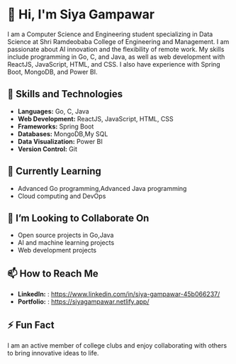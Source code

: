 # 👋 Hi, I'm Siya Gampawar

I am a Computer Science and Engineering student specializing in Data Science at Shri Ramdeobaba College of Engineering and Management. I am passionate about AI innovation and the flexibility of remote work. My skills include programming in Go, C, and Java, as well as web development with ReactJS, JavaScript, HTML, and CSS. I also have experience with Spring Boot, MongoDB, and Power BI.

## 🚀 Skills and Technologies
- **Languages:** Go, C, Java
- **Web Development:** ReactJS, JavaScript, HTML, CSS
- **Frameworks:** Spring Boot
- **Databases:** MongoDB,My SQL
- **Data Visualization:** Power BI
- **Version Control:** Git

## 🌱 Currently Learning
- Advanced Go programming,Advanced Java programming
- Cloud computing and DevOps

## 👯 I’m Looking to Collaborate On
- Open source projects in Go,Java
- AI and machine learning projects
- Web development projects

## 📫 How to Reach Me
- **LinkedIn:** : https://www.linkedin.com/in/siya-gampawar-45b066237/
- **Portfolio:** : https://siyagampawar.netlify.app/


## ⚡ Fun Fact
I am an active member of college clubs and enjoy collaborating with others to bring innovative ideas to life.




